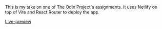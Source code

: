 This is my take on one of The Odin Project's assignments. It uses Netlify on top of Vite and React Router to deploy the app.

[Live-preview](https://ondrasvec-shopping-cart.netlify.app/)
